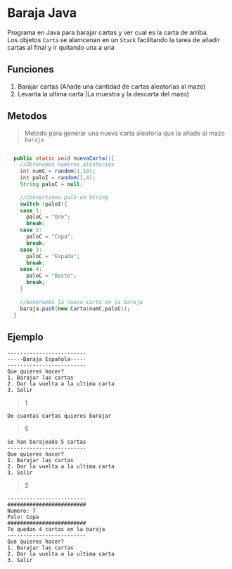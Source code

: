 # Baraja Java
Programa en Java para barajar cartas y ver cual es la carta de arriba.
<br>Los objetos `Carta` se alamcenan en un `Stack` facilitando la tarea de añadir cartas al final y ir quitando una a una

## Funciones
1. Barajar cartas (Añade una cantidad de cartas aleatorias al mazo)
2. Levanta la ultima carta (La muestra y la descarta del mazo)

## Metodos
> Metodo para generar una nueva carta aleatoria que la añade al mazo `baraja`
```java

  public static void nuevaCarta(){
    //Obtenemos numeros aleatorios
    int numC = random(1,10);
    int paloI = random(1,4);
    String paloC = null;
		
    //Convertimos palo en String
    switch (paloI){
    case 1:
      paloC = "Oro";
      break;
    case 2:
      paloC = "Copa";
      break;
    case 3:
      paloC = "Espada";
      break;
    case 4:
      paloC = "Basto";
      break;
    }
		
    //Generamos la nueva carta en la baraja
    baraja.push(new Carta(numC,paloC));
  }

```

## Ejemplo
```
-------------------------
-----Baraja Española-----
-------------------------
Que quieres hacer?
1. Barajar las cartas
2. Dar la vuelta a la ultima carta
3. Salir
```
> 1
```
De cuantas cartas quieres barajar
```
> 5
```
Se han barajeado 5 cartas
-------------------------
Que quieres hacer?
1. Barajar las cartas
2. Dar la vuelta a la ultima carta
3. Salir
```
> 2
```
-------------------------
#########################
Numero: 7
Palo: Copa
#########################
Te quedan 4 cartas en la baraja
-------------------------
Que quieres hacer?
1. Barajar las cartas
2. Dar la vuelta a la ultima carta
3. Salir
```
